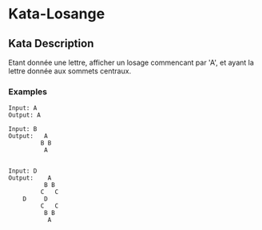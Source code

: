 # Kata-Losange

## Kata Description

Etant donnée une lettre, afficher un losage commencant par 'A', et ayant la lettre donnée aux sommets centraux.

### Examples
```
Input: A
Output: A

Input: B
Output:   A
         B B
          A


Input: D
Output:    A
          B B
         C   C
	D     D
         C   C
          B B
           A
```
